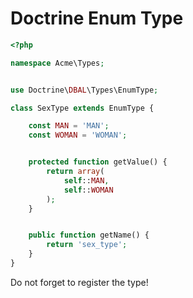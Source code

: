 # Doctrine Enum Type

```php
<?php

namespace Acme\Types;


use Doctrine\DBAL\Types\EnumType;

class SexType extends EnumType {

    const MAN = 'MAN';
    const WOMAN = 'WOMAN';


    protected function getValue() {
        return array(
            self::MAN,
            self::WOMAN
        );
    }


    public function getName() {
        return 'sex_type';
    }
}
```

Do not forget to register the type!
